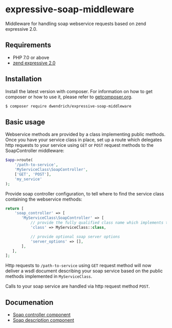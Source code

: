# expressive-soap-middleware
Middleware for handling soap webservice requests based on zend expressive 2.0.

## Requirements
* PHP 7.0 or above
* [zend expressive 2.0](https://docs.zendframework.com/zend-expressive/)

## Installation
Install the latest version with composer. For information on how to get composer or how to use it, please refer to [getcomposer.org](http://getcomposer.org).
```sh
$ composer require dwendrich/expressive-soap-middleware
```

## Basic usage
Webservice methods are provided by a class implementing public methods. Once you have your service class in place,
set up a route which delegates http requests to your service using `GET` or `POST` request methods to the
SoapController middleware:
```php
$app->route(
    '/path-to-service',
    'MyServiceClass\SoapController',
    ['GET', 'POST'],
    'my_service'
);
```

Provide soap controller configuration, to tell where to find the service class containing the webservice methods:
```php
return [
    'soap_controller' => [
       'MyServiceClass\SoapController' => [
           // provide the fully qualified class name which implements the service methods
           'class' => MyServiceClass::class,

           // provide optional soap server options
           'server_options' => [],
       ],
   ],
];
```

Http requests to `/path-to-service` using `GET` request method will now deliver a wsdl document describing your soap
service based on the public methods implemented in `MyServiceClass`.

Calls to your soap service are handled via http request method `POST`.

## Documenation
- [Soap controller component](doc/01-soap-controller.md)
- [Soap description component](doc/02-soap-description.md)